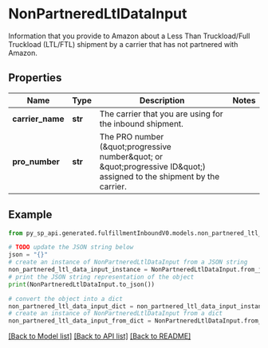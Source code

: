 # NonPartneredLtlDataInput

Information that you provide to Amazon about a Less Than Truckload/Full Truckload (LTL/FTL) shipment by a carrier that has not partnered with Amazon.

## Properties

Name | Type | Description | Notes
------------ | ------------- | ------------- | -------------
**carrier_name** | **str** | The carrier that you are using for the inbound shipment. | 
**pro_number** | **str** | The PRO number (\&quot;progressive number\&quot; or \&quot;progressive ID\&quot;) assigned to the shipment by the carrier. | 

## Example

```python
from py_sp_api.generated.fulfillmentInboundV0.models.non_partnered_ltl_data_input import NonPartneredLtlDataInput

# TODO update the JSON string below
json = "{}"
# create an instance of NonPartneredLtlDataInput from a JSON string
non_partnered_ltl_data_input_instance = NonPartneredLtlDataInput.from_json(json)
# print the JSON string representation of the object
print(NonPartneredLtlDataInput.to_json())

# convert the object into a dict
non_partnered_ltl_data_input_dict = non_partnered_ltl_data_input_instance.to_dict()
# create an instance of NonPartneredLtlDataInput from a dict
non_partnered_ltl_data_input_from_dict = NonPartneredLtlDataInput.from_dict(non_partnered_ltl_data_input_dict)
```
[[Back to Model list]](../README.md#documentation-for-models) [[Back to API list]](../README.md#documentation-for-api-endpoints) [[Back to README]](../README.md)



